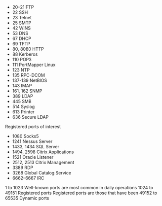 - 20–21 FTP
- 22 SSH
- 23 Telnet
- 25 SMTP
- 42 WINS
- 53 DNS
- 67 DHCP
- 69 TFTP
- 80, 8080 HTTP
- 88 Kerberos
- 110 POP3
- 111 PortMapper Linux
- 123 NTP
- 135 RPC-DCOM
- 137-139 NetBIOS
- 143 IMAP
- 161, 162 SNMP
- 389 LDAP
- 445 SMB
- 514 Syslog
- 613 Printer
- 636 Secure LDAP


Registered ports of interest
- 1080 Socks5
- 1241 Nessus Server
- 1433, 1434 SQL Server
- 1494, 2598 Citrix Applications
- 1521 Oracle Listener
- 2512, 2513 Citrix Management
- 3389 RDP
- 3268 Global Catalog Service
- 6662–6667 IRC



1 to 1023	Well-known ports are most common in daily operations
1024 to 49151	Registered ports Registered ports are those that have been
49152 to 65535	Dynamic ports

